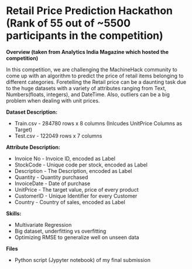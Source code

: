 # Retail Price Prediction Hackathon (Rank of 55 out of ~5500 participants in the competition)

**Overview (taken from Analytics India Magazine which hosted the competition)**<br>

In this competition, we are challenging the MachineHack community to come up with an algorithm to predict the price of retail items belonging to different categories. Foretelling the Retail price can be a daunting task due to the huge datasets with a variety of attributes ranging from Text, Numbers(floats, integers), and DateTime. Also, outliers can be a big problem when dealing with unit prices.

**Dataset Description:**

* Train.csv - 284780 rows x 8 columns (Inlcudes UnitPrice Columns as Target)
* Test.csv - 122049 rows x 7 columns
 

**Attribute Description:**

* Invoice No - Invoice ID, encoded as Label
* StockCode - Unique code per stock, encoded as Label
* Description - The Description, encoded as Label
* Quantity - Quantity purchased
* InvoiceDate - Date of purchase
* UnitPrice - The target value, price of every product
* CustomerID - Unique Identifier for every Customer
* Country - Country of sales, encoded as Label
 

**Skills:**

* Multivariate Regression
* Big dataset, underfitting vs overfitting
* Optimizing RMSE to generalize well on unseen data

**Files**

* Python script (Jypyter notebook) of my final submission
